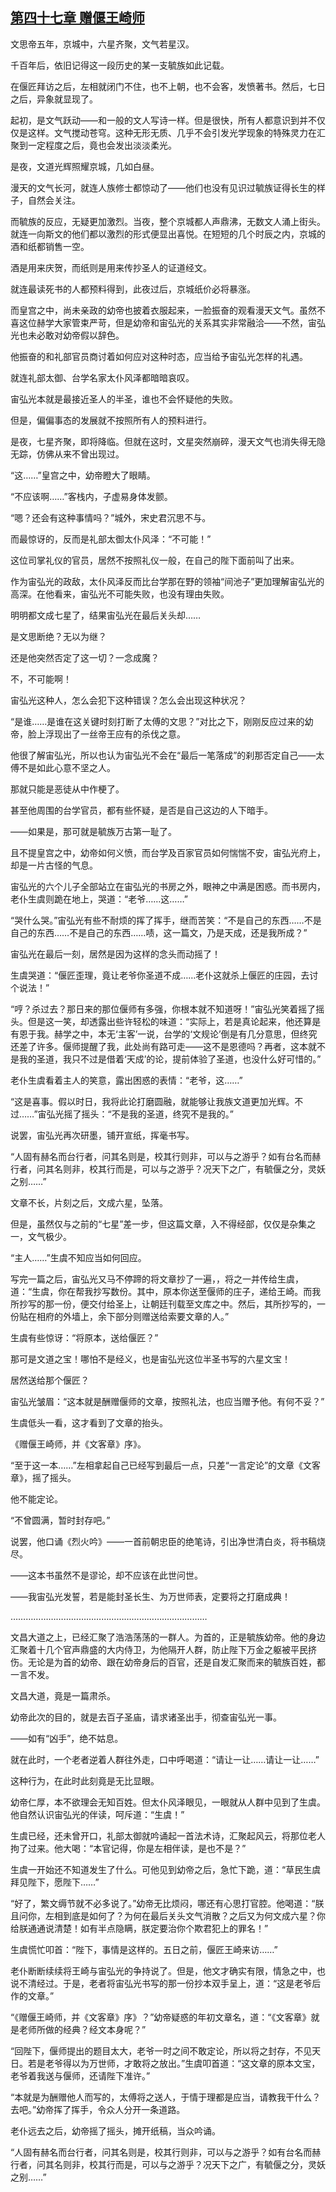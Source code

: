 ## [第四十七章 赠偃王崎师](https://www.xxbiquge.com/11_11207/9206400.html)


  文思帝五年，京城中，六星齐聚，文气若星汉。

  千百年后，依旧记得这一段历史的某一支毓族如此记载。

  在偃匠拜访之后，左相就闭门不住，也不上朝，也不会客，发愤著书。然后，七日之后，异象就显现了。

  起初，是文气跃动——和一般的文人写诗一样。但是很快，所有人都意识到并不仅仅是这样。文气搅动苍穹。这种无形无质、几乎不会引发光学现象的特殊灵力在汇聚到一定程度之后，竟也会发出淡淡柔光。

  是夜，文道光辉照耀京城，几如白昼。

  漫天的文气长河，就连人族修士都惊动了——他们也没有见识过毓族证得长生的样子，自然会关注。

  而毓族的反应，无疑更加激烈。当夜，整个京城都人声鼎沸，无数文人涌上街头。就连一向斯文的他们都以激烈的形式便显出喜悦。在短短的几个时辰之内，京城的酒和纸都销售一空。

  酒是用来庆贺，而纸则是用来传抄圣人的证道经文。

  就连最读死书的人都预料得到，此夜过后，京城纸价必将暴涨。

  而皇宫之中，尚未亲政的幼帝也披着衣服起来，一脸振奋的观看漫天文气。虽然不喜这位赫学大家管束严苛，但是幼帝和宙弘光的关系其实非常融洽——不然，宙弘光也未必敢对幼帝假以辞色。

  他振奋的和礼部官员商讨着如何应对这种时态，应当给予宙弘光怎样的礼遇。

  就连礼部太御、台学名家太仆风泽都暗暗哀叹。

  宙弘光本就是最接近圣人的半圣，谁也不会怀疑他的失败。

  但是，偏偏事态的发展就不按照所有人的预料进行。

  是夜，七星齐聚，即将降临。但就在这时，文星突然崩碎，漫天文气也消失得无隐无踪，仿佛从来不曾出现过。

  “这……”皇宫之中，幼帝瞪大了眼睛。

  “不应该啊……”客栈内，子虚易身体发颤。

  “嗯？还会有这种事情吗？”城外，宋史君沉思不与。

  而最惊讶的，反而是礼部太御太仆风泽：“不可能！”

  这位司掌礼仪的官员，居然不按照礼仪一般，在自己的陛下面前叫了出来。

  作为宙弘光的政敌，太仆风泽反而比台学那在野的领袖“间池子”更加理解宙弘光的高深。在他看来，宙弘光不可能失败，也没有理由失败。

  明明都文成七星了，结果宙弘光在最后关头却……

  是文思断绝？无以为继？

  还是他突然否定了这一切？一念成魔？

  不，不可能啊！

  宙弘光这种人，怎么会犯下这种错误？怎么会出现这种状况？

  “是谁……是谁在这关键时刻打断了太傅的文思？”对比之下，刚刚反应过来的幼帝，脸上浮现出了一丝帝王应有的杀伐之意。

  他很了解宙弘光，所以也认为宙弘光不会在“最后一笔落成”的刹那否定自己——太傅不是如此心意不坚之人。

  那就只能是恶徒从中作梗了。

  甚至他周围的台学官员，都有些怀疑，是否是自己这边的人下暗手。

  ——如果是，那可就是毓族万古第一耻了。

  且不提皇宫之中，幼帝如何义愤，而台学及百家官员如何惴惴不安，宙弘光府上，却是一片古怪的气息。

  宙弘光的六个儿子全部站立在宙弘光的书房之外，眼神之中满是困惑。而书房内，老仆生虞则跪在地上，哭道：“老爷……这……”

  “哭什么哭。”宙弘光有些不耐烦的挥了挥手，继而苦笑：“不是自己的东西……不是自己的东西……不是自己的东西……啧，这一篇文，乃是天成，还是我所成？”

  宙弘光在最后一刻，居然是因为这样的念头而动摇了！

  生虞哭道：“偃匠歪理，竟让老爷你圣道不成……老仆这就杀上偃匠的庄园，去讨个说法！”

  “哼？杀过去？那日来的那位偃师有多强，你根本就不知道呀！”宙弘光笑着摇了摇头。但是这一笑，却透露出些许轻松的味道：“实际上，若是真论起来，他还算是有恩于我。赫学之中，本无‘主客’一说，台学的‘文规论’倒是有几分意思，但终究还差了许多。偃师提醒了我，此处尚有路可走——这不是恩德吗？再者，这本就不是我的圣道，我只不过是借着‘天成’的论，提前体验了圣道，也没什么好可惜的。”

  老仆生虞看着主人的笑意，露出困惑的表情：“老爷，这……”

  “这是喜事。假以时日，我将此论打磨圆融，就能够让我族文道更加光辉。不过……”宙弘光摇了摇头：“不是我的圣道，终究不是我的。”

  说罢，宙弘光再次研墨，铺开宣纸，挥毫书写。

  “人固有赫名而台行者，问其名则是，校其行则非，可以与之游乎？如有台名而赫行者，问其名则非，校其行而是，可以与之游乎？况天下之广，有毓偃之分，灵妖之别……”

  文章不长，片刻之后，文成六星，坠落。

  但是，虽然仅与之前的“七星”差一步，但这篇文章，入不得经部，仅仅是杂集之一，文气极少。

  “主人……”生虞不知应当如何回应。

  写完一篇之后，宙弘光又马不停蹄的将文章抄了一遍，，将之一并传给生虞，道：“生虞，你在帮我抄写数份。其中，原本你送至偃师的庄子，递给王崎。而我所抄写的那一份，便交付给圣上，让朝廷刊载至文库之中。然后，其所抄写的，一份贴在相府的外墙上，余下部分则赠送给索要文章的人。”

  生虞有些惊讶：“将原本，送给偃匠？”

  那可是文道之宝！哪怕不是经义，也是宙弘光这位半圣书写的六星文宝！

  居然送给那个偃匠？

  宙弘光皱眉：“这本就是酬赠偃师的文章，按照礼法，也应当赠予他。有何不妥？”

  生虞低头一看，这才看到了文章的抬头。

  《赠偃王崎师，并《文客章》序》。

  “至于这一本……”左相拿起自己已经写到最后一点，只差“一言定论”的文章《文客章》，摇了摇头。

  他不能定论。

  “不曾圆满，暂时封存吧。”

  说罢，他口诵《烈火吟》——一首前朝忠臣的绝笔诗，引出净世清白炎，将书稿烧尽。

  ——这本书虽然不是谬论，却不应该在此世问世。

  ——我宙弘光发誓，若是能封圣长生、为万世师表，定要将之打磨成典！

  ……………………………………………………………………

  文昌大道之上，已经汇聚了浩浩荡荡的一群人。为首的，正是毓族幼帝。他的身边汇聚着十几个官声鼎盛的大内侍卫，为他隔开人群，防止陛下万金之躯被平民挤伤。无论是为首的幼帝、跟在幼帝身后的百官，还是自发汇聚而来的毓族百姓，都一言不发。

  文昌大道，竟是一篇肃杀。

  幼帝此次的目的，就是去百子圣庙，请求诸圣出手，彻查宙弘光一事。

  ——如有“凶手”，绝不姑息。

  就在此时，一个老者逆着人群往外走，口中呼喝道：“请让一让……请让一让……”

  这种行为，在此时此刻竟是无比显眼。

  幼帝仁厚，本不欲理会无知百姓。但太仆风泽眼见，一眼就从人群中见到了生虞。他自然认识宙弘光的伴读，呵斥道：“生虞！”

  生虞已经，还未曾开口，礼部太御就吟诵起一首法术诗，汇聚起风云，将那位老人拘了过来。他大喝：“本官记得，你是左相伴读，是也不是？”

  生虞一开始还不知道发生了什么。可他见到幼帝之后，急忙下跪，道：“草民生虞拜见陛下，愿陛下……”

  “好了，繁文缛节就不必多说了。”幼帝无比烦闷，哪还有心思打官腔。他喝道：“朕且问你，左相到底是如何了？为何在最后关头文气消散？之后又为何文成六星？你给朕通通说清楚！如有半点隐瞒，朕定要治你个欺君犯上的罪名！”

  生虞慌忙叩首：“陛下，事情是这样的。五日之前，偃匠王崎来访……”

  老仆断断续续将王崎与宙弘光的争持说了。但是，他文才确实有限，情急之中，也说不清经过。于是，老者将宙弘光书写的那一份抄本双手呈上，道：“这是老爷后作的文章。”

  “《赠偃王崎师，并《文客章》序》？”幼帝疑惑的年初文章名，道：“《文客章》就是老师所做的经典？经文本身呢？”

  “回陛下，偃师提出的题目太大，老爷一时之间不敢定论，所以将之封存，不见天日。若是老爷得以为万世师，才敢将之放出。”生虞叩首道：“这文章的原本文宝，老爷着我送与偃师，还请陛下准许。”

  “本就是为酬赠他人而写的，太傅将之送人，于情于理都是应当，请教我干什么？去吧。”幼帝挥了挥手，令众人分开一条道路。

  老仆远去之后，幼帝摇了摇头，摊开纸稿，当众吟诵。

  “人固有赫名而台行者，问其名则是，校其行则非，可以与之游乎？如有台名而赫行者，问其名则非，校其行而是，可以与之游乎？况天下之广，有毓偃之分，灵妖之别……”
